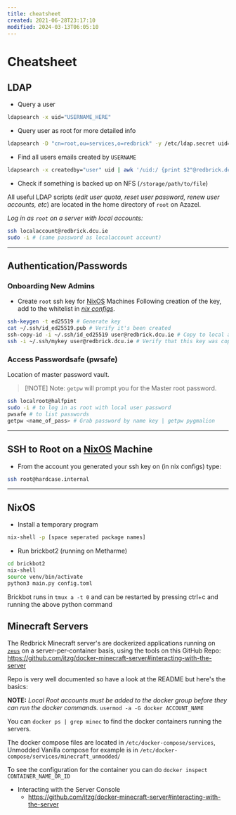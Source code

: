 ```yaml
---
title: cheatsheet
created: 2021-06-28T23:17:10
modified: 2024-03-13T06:05:10
---
```


# Cheatsheet

## LDAP

- Query a user

```sh
ldapsearch -x uid="USERNAME_HERE"
```

- Query user as root for more detailed info

```sh
ldapsearch -D "cn=root,ou=services,o=redbrick" -y /etc/ldap.secret uid=user
```

- Find all users emails created by `USERNAME`

```sh
ldapsearch -x createdby="user" uid | awk '/uid:/ {print $2"@redbrick.dcu.ie"}'
```

- Check if something is backed up on NFS (`/storage/path/to/file`)

All useful LDAP scripts (*edit user quota, reset user password, renew user accounts, etc*) are located in the home directory of `root` on Azazel.

*Log in as `root` on a server with local accounts:*

```bash
ssh localaccount@redbrick.dcu.ie
sudo -i # (same password as localaccount account)
```

___

## Authentication/Passwords

### Onboarding New Admins

- Create `root` ssh key for [NixOS](../procedures/nixos.md) Machines
Following creation of the key, add to the whitelist in *[nix configs](https://github.com/redbrick/nix-configs/blob/master/services/ssh.nix)*.

```bash
ssh-keygen -t ed25519 # Generate key
cat ~/.ssh/id_ed25519.pub # Verify it's been created
ssh-copy-id -i ~/.ssh/id_ed25519 user@redbrick.dcu.ie # Copy to local account's ssh dir
ssh -i ~/.ssh/mykey user@redbrick.dcu.ie # Verify that this key was copied
```

### Access Passwordsafe (pwsafe)

Location of master password vault.

> [!NOTE] Note:
> `getpw` will prompt you for the Master root password.

```bash
ssh localroot@halfpint
sudo -i # to log in as root with local user password
pwsafe # to list passwords
getpw <name_of_pass> # Grab password by name key | getpw pygmalion
```

___

## SSH to Root on a [NixOS](../procedures/nixos.md) Machine

- From the account you generated your ssh key on (in nix configs) type:

```bash
ssh root@hardcase.internal
```

___

## NixOS

- Install a temporary program

```bash
nix-shell -p [space seperated package names]
```

- Run brickbot2 (running on Metharme)

```bash
cd brickbot2
nix-shell
source venv/bin/activate
python3 main.py config.toml
```

Brickbot runs in `tmux a -t 0` and can be restarted by pressing ctrl+c and running the above python command

## Minecraft Servers

The Redbrick Minecraft server's are dockerized applications running on [`zeus`](../hardware/zeus.md) on a server-per-container basis, using the tools on this GitHub Repo: https://github.com/itzg/docker-minecraft-server#interacting-with-the-server

Repo is very well documented so have a look at the README but here's the basics:

**NOTE:** *Local Root accounts must be added to the docker group before they can run the docker commands.* `usermod -a -G docker ACCOUNT_NAME`

You can `docker ps | grep minec` to find the docker containers running the servers.

The docker compose files are located in `/etc/docker-compose/services`, Unmodded Vanilla compose for example is in `/etc/docker-compose/services/minecraft_unmodded/`

To see the configuration for the container you can do `docker inspect CONTAINER_NAME_OR_ID`

- Interacting with the Server Console
    - https://github.com/itzg/docker-minecraft-server#interacting-with-the-server
